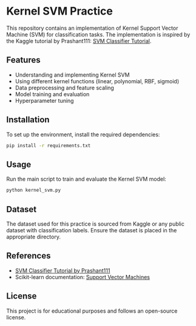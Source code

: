 # Kernel SVM Practice

This repository contains an implementation of Kernel Support Vector Machine (SVM) for classification tasks. The implementation is inspired by the Kaggle tutorial by Prashant111: [SVM Classifier Tutorial](https://www.kaggle.com/code/prashant111/svm-classifier-tutorial).

## Features
- Understanding and implementing Kernel SVM
- Using different kernel functions (linear, polynomial, RBF, sigmoid)
- Data preprocessing and feature scaling
- Model training and evaluation
- Hyperparameter tuning

## Installation
To set up the environment, install the required dependencies:

```bash
pip install -r requirements.txt
```

## Usage
Run the main script to train and evaluate the Kernel SVM model:

```bash
python kernel_svm.py
```

## Dataset
The dataset used for this practice is sourced from Kaggle or any public dataset with classification labels. Ensure the dataset is placed in the appropriate directory.

## References
- [SVM Classifier Tutorial by Prashant111](https://www.kaggle.com/code/prashant111/svm-classifier-tutorial)
- Scikit-learn documentation: [Support Vector Machines](https://scikit-learn.org/stable/modules/svm.html)

## License
This project is for educational purposes and follows an open-source license.

